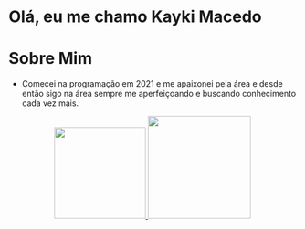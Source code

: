 # Olá, eu me chamo Kayki Macedo

# Sobre Mim
- Comecei na programação em 2021 e me apaixonei pela área e desde então sigo na área sempre me aperfeiçoando e buscando conhecimento cada vez mais.

<div align="center">
  <a href="https://github.com/Macedo-Kayki">
  <img height="160em" src="https://github-readme-stats.vercel.app/api?username=Macedo-Kayki&show_icons=true&theme=dracula&include_all_commits=true&count_private=true"/>
     <img height="180em" src="https://github-readme-stats.vercel.app/api/top-langs/?username=Macedo-Kayki&layout=compact&langs_count=7&theme=dracula"/>
</div>
